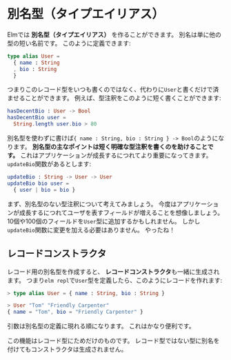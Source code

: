 <!--
# Type Aliases
-->
# 別名型（タイプエイリアス）

<!--
Elm allows you to create a **type alias**. An alias is just a shorter name for some other type. It looks like this:
-->
Elmでは **別名型（タイプエイリアス）** を作ることができます。 別名は単に他の型の短い名前です。 このように定義できます:

```elm
type alias User =
  { name : String
  , bio : String
  }
```

<!--
So rather than having to type out this record type all the time, we can just say `User` instead. For example, you can shorten type annotations like this:
-->
つまりこのレコード型をいつも書くのではなく、代わりに`User`と書くだけで済ませることができます。 例えば、型注釈をこのように短く書くことができます:

```elm
hasDecentBio : User -> Bool
hasDecentBio user =
  String.length user.bio > 80
```

<!--
That would be `{ name : String, bio : String } -> Bool` without the type annotation. **The main point of type aliases is to help us write shorter and clearer type annotations.** This becomes more important as your application grows. Say we have a `updateBio` function:
-->
別名型を使わずに書けば`{ name : String, bio : String } -> Bool`のようになります。 **別名型の主なポイントは短く明確な型注釈を書くのを助けることです。** これはアプリケーションが成長するにつれてより重要になってきます。 `updateBio`関数があるとします:

```elm
updateBio : String -> User -> User
updateBio bio user =
  { user | bio = bio }
```

<!--
First, think about the type signature without a type alias! Now, imagine that as our application grows we add more fields to represent a user. We could add 10 or 100 fields to the `User` type alias, and we do not need any changes to our `updateBio` function. Nice!
-->

まず、別名型のない型注釈について考えてみましょう。 今度はアプリケーションが成長するにつれてユーザを表すフィールドが増えることを想像しましょう。 10個や100個のフィールドを`User`型に追加するかもしれません。 しかし`updateBio`関数に変更を加える必要はありません。 やったね！

<!--
## Record Constructors
-->
## レコードコンストラクタ

<!--
When you create a type alias specifically for a record, it also generates a **record constructor**. So if we define a `User` type alias in `elm repl` we could start building records like this:
-->
レコード用の別名型を作成すると、 **レコードコンストラクタ**も一緒に生成されます。 つまり`elm repl`で`User`型を定義したら、このようにレコードを作れます:

```elm
> type alias User = { name : String, bio : String }

> User "Tom" "Friendly Carpenter"
{ name = "Tom", bio = "Friendly Carpenter" }
```

<!--
The arguments are in the order they appear in the type alias declaration. This can be pretty handy.
-->
引数は別名型の定義に現れる順になります。 これはかなり便利です。

<!--
And again, this is only for records. Making type aliases for non-record types will not result in a constructor.
-->
この機能はレコード型にためだけのものです。 レコード型ではない型に別名を付けてもコンストラクタは生成されません。
